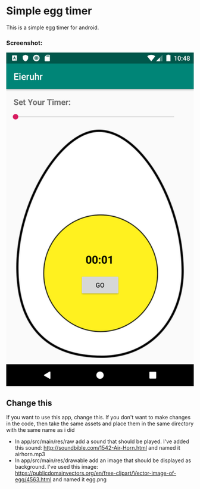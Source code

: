 # Simple egg timer

This is a simple egg timer for android.

### Screenshot: 
![A screenshot of my app](screenshot.jpg)

## Change this
  If you want to use this app, change this.
If you don't want to make changes in the code, then take the same assets and place them in the same directory with the same name as i did

- In app/src/main/res/raw add a sound that should be played. I've added this sound: http://soundbible.com/1542-Air-Horn.html and named it airhorn.mp3
- In app/src/main/res/drawable add an image that should be displayed as background. I've used this image: https://publicdomainvectors.org/en/free-clipart/Vector-image-of-egg/4563.html and named it egg.png
